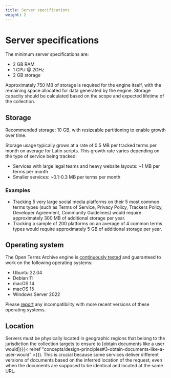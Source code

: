 ```yaml
---
title: Server specifications
weight: 2
---
```


# Server specifications

The minimum server specifications are:

- 2 GB RAM
- 1 CPU @ 2GHz
- 2 GB storage

Approximately 750 MB of storage is required for the engine itself, with the remaining space allocated for data generated by the engine. Storage capacity should be calculated based on the scope and expected lifetime of the collection.

## Storage

Recommended storage: 10 GB, with resizeable partitioning to enable growth over time.

Storage usage typically grows at a rate of 0.5 MB per tracked terms per month on average for Latin scripts. This growth rate varies depending on the type of service being tracked:

- Services with large legal teams and heavy website layouts: ~1 MB per terms per month
- Smaller services: ~0.1-0.3 MB per terms per month

### Examples

- Tracking 5 very large social media platforms on their 5 most common terms types (such as Terms of Service, Privacy Policy, Trackers Policy, Developer Agreement, Community Guidelines) would require approximately 300 MB of additional storage per year.
- Tracking a sample of 200 platforms on an average of 4 common terms types would require approximately 5 GB of additional storage per year.

## Operating system

The Open Terms Archive engine is [continuously tested](https://github.com/OpenTermsArchive/engine/blob/main/.github/workflows/test.yml#L12-L15) and guaranteed to work on the following operating systems:

- Ubuntu 22.04
- Debian 11
- macOS 14
- macOS 15
- Windows Server 2022

Please [report](https://github.com/OpenTermsArchive/engine/issues/new) any incompatibility with more recent versions of these operating systems.

## Location

Servers must be physically located in geographic regions that belong to the jurisdiction the collection targets to ensure to [obtain documents like a user would]({{< relref "concepts/design-principles#3-obtain-documents-like-a-user-would" >}}). This is crucial because some services deliver different versions of documents based on the inferred location of the request, even when the documents are supposed to be identical and located at the same URL.
